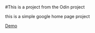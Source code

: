 #This is a project from the Odin project 

this is a simple google home page project 

[ Demo ](https://lorthbroth.github.io/google-homepage/)


